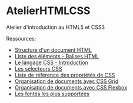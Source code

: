# AtelierHTMLCSS
Atelier d'introduction au HTML5 et CSS3

Ressources: 

- [Structure d'un document HTML](https://www.alsacreations.com/article/lire/1374-html5-structure-globale-document.html)
- [Liste des éléments - Balises HTML](https://developer.mozilla.org/en-US/docs/Web/HTML/Element) 
- [Le langage CSS - Introduction](./docs/css.md)
- [Les sélecteurs CSS](https://www.w3schools.com/cssref/css_selectors.asp)
- [Liste de référence des propriétés de CSS](https://www.w3schools.com/cssref/default.asp)
- [Organisation de documents avec CSS Grid](https://css-tricks.com/snippets/css/complete-guide-grid/)
- [Organisation de documents avec CSS Flexbox](https://css-tricks.com/snippets/css/a-guide-to-flexbox/)
- [Les fontes les plus supportées](https://www.w3schools.com/cssref/css_websafe_fonts.asp) 

